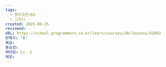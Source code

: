 ```yaml
---
tags:
  - 취이코전/63
  - 그리디
created: 2025-09-25
reviewed:
URL: https://school.programmers.co.kr/learn/courses/30/lessons/42883
반복수: "0"
복습:
중요성:
레이팅: Lv. 2
메모:
---
```

